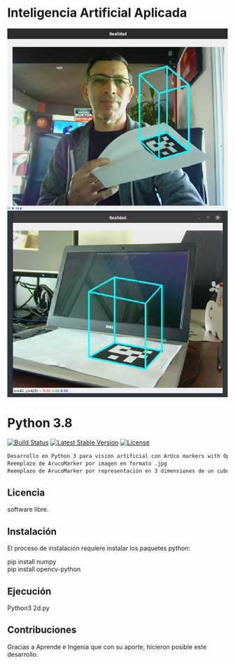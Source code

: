 # Inteligencia Artificial Aplicada
![Vision Artificial](https://github.com/walterpisacco/wp-realidad_aumentada/blob/main/aruco3d.png)
![Vision Artificial](https://github.com/walterpisacco/wp-realidad_aumentada/blob/main/Imegen.png)

# Python 3.8

[![Build Status](https://travis-ci.org/laravel/lumen-framework.svg)](https://www.python.org/downloads/)
[![Latest Stable Version](https://poser.pugx.org/laravel/lumen-framework/v/stable.svg)](https://www.python.org/downloads/)
[![License](https://poser.pugx.org/laravel/lumen-framework/license.svg)](https://docs.python.org/3/license.html)

```bash
Desarrollo en Python 3 para visión artificial con ArUco markers with OpenCV.
Reemplazo de ArucoMarker por imagen en formato .jpg
Reemplazo de ArucoMarker por representación en 3 dimensiones de un cubo.
```

## Licencia

software libre.

## Instalación

El proceso de instalación requiere instalar los paquetes python:<br>

pip install numpy<br>
pip install opencv-python<br>

## Ejecución

Python3 2d.py

## Contribuciones

Gracias a Aprende e Ingenia que con su aporte, hicieron posible este desarrollo.
